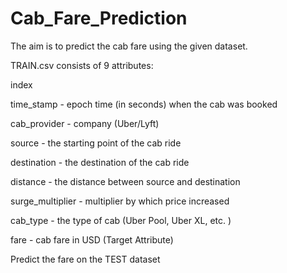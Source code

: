 # Cab_Fare_Prediction
The aim is to predict the cab fare using the given dataset.

TRAIN.csv consists of 9 attributes:


index

time_stamp - epoch time (in seconds) when the cab was booked

cab_provider - company (Uber/Lyft)

source - the starting point of the cab ride

destination - the destination of the cab ride

distance - the distance between source and destination

surge_multiplier - multiplier by which price increased

cab_type - the type of cab (Uber Pool, Uber XL, etc. )

fare - cab fare in USD (Target Attribute)




Predict the fare on the TEST dataset
